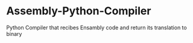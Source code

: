# Assembly-Python-Compiler

Python Compiler that recibes Ensambly code and return its translation to binary
